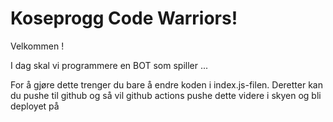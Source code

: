 # Koseprogg Code Warriors!

Velkommen <name-prefix>!

I dag skal vi programmere en BOT som spiller ...

For å gjøre dette trenger du bare å endre koden i index.js-filen. Deretter kan du pushe til github og så vil github actions pushe dette videre i skyen og bli deployet på <function-name>

